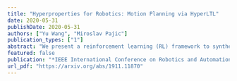 ```yaml
---
title: "Hyperproperties for Robotics: Motion Planning via HyperLTL"
date: 2020-05-31
publishDate: 2020-05-31
authors: ["Yu Wang", "Miroslav Pajic"]
publication_types: ["1"]
abstract: "We present a reinforcement learning (RL) framework to synthesize a control policy from a given linear temporal logic (LTL) specification in an unknown stochastic environment that can be modeled as a Markov Decision Process (MDP). Specifically, we learn a policy that maximizes the probability of satisfying the LTL formula without learning the transition probabilities. We introduce a novel rewarding and path-dependent discounting mechanism based on the LTL formula such that (i) an optimal policy maximizing the total discounted reward effectively maximizes the  probabilities of satisfying LTL objectives, and (ii) a model-free RL algorithm using these rewards and discount factors is guaranteed to converge to such policy. Finally, we illustrate the applicability of our RL-based synthesis approach on two motion planning case studies."
featured: false
publication: "*IEEE International Conference on Robotics and Automation (ICRA)*"
url_pdf: "https://arxiv.org/abs/1911.11870"
---
```


